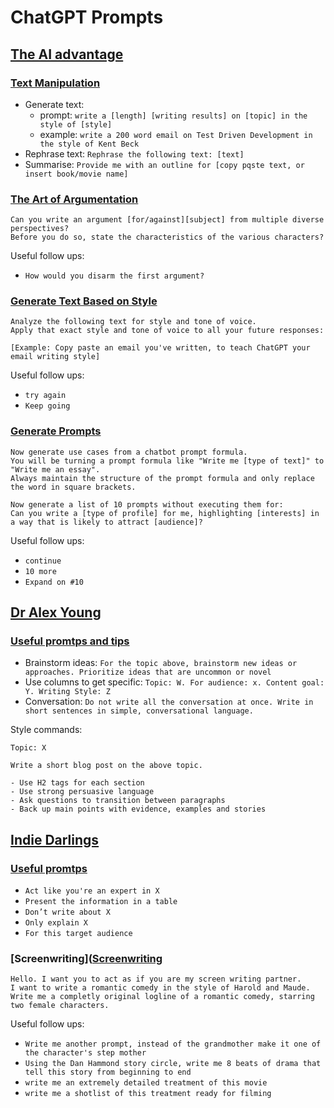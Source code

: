 # ChatGPT Prompts

## [The AI advantage](https://www.youtube.com/@aiadvantage)

### [Text Manipulation](https://www.youtube.com/watch?v=k0xsloC86hk)

* Generate text:
  - prompt: `write a [length] [writing results] on [topic] in the style of [style]`
  - example: `write a 200 word email on Test Driven Development in the style of Kent Beck`
* Rephrase text: `Rephrase the following text: [text]`
* Summarise: `Provide me with an outline for [copy pqste text, or insert book/movie name]`

### [The Art of Argumentation](https://www.youtube.com/watch?v=os-JX1ZQwIA)

```
Can you write an argument [for/against][subject] from multiple diverse perspectives?
Before you do so, state the characteristics of the various characters?
```

Useful follow ups:

* `How would you disarm the first argument?`

### [Generate Text Based on Style](https://www.youtube.com/watch?v=N_Hlz5PaeA0)

```
Analyze the following text for style and tone of voice.
Apply that exact style and tone of voice to all your future responses:

[Example: Copy paste an email you've written, to teach ChatGPT your email writing style]
```

Useful follow ups:

* `try again`
* `Keep going`

### [Generate Prompts](https://www.youtube.com/watch?v=kvOm0HEYyQ4)

```
Now generate use cases from a chatbot prompt formula.
You will be turning a prompt formula like "Write me [type of text]" to "Write me an essay".
Always maintain the structure of the prompt formula and only replace the word in square brackets.

Now generate a list of 10 prompts without executing them for:
Can you write a [type of profile] for me, highlighting [interests] in a way that is likely to attract [audience]?
```

Useful follow ups:

* `continue`
* `10 more`
* `Expand on #10`

## [Dr Alex Young](https://www.youtube.com/@AlexanderFYoung)

### [Useful promtps and tips](https://www.youtube.com/watch?v=HGDxu3kPErs)

* Brainstorm ideas: `For the topic above, brainstorm new ideas or approaches. Prioritize ideas that are uncommon or novel`
* Use columns to get specific: `Topic: W. For audience: x. Content goal: Y. Writing Style: Z`
* Conversation: `Do not write all the conversation at once. Write in short sentences in simple, conversational language.`

Style commands:

```
Topic: X

Write a short blog post on the above topic.

- Use H2 tags for each section
- Use strong persuasive language
- Ask questions to transition between paragraphs
- Back up main points with evidence, examples and stories
```

## [Indie Darlings](https://www.youtube.com/@indiedarlings)

### [Useful promtps](https://www.youtube.com/watch?v=ZlJhJOzvUFw)

* `Act like you're an expert in X`
* `Present the information in a table`
* `Don’t write about X`
* `Only explain X`
* `For this target audience`

### [Screenwriting]([Screenwriting](https://www.youtube.com/watch?v=1IAK2YpnsJ4)

```
Hello. I want you to act as if you are my screen writing partner.
I want to write a romantic comedy in the style of Harold and Maude.
Write me a completly original logline of a romantic comedy, starring two female characters.
```

Useful follow ups:
* `Write me another prompt, instead of the grandmother make it one of the character's step mother`
* `Using the Dan Hammond story circle, write me 8 beats of drama that tell this story from beginning to end`
* `write me an extremely detailed treatment of this movie`
* `write me a shotlist of this treatment ready for filming`
